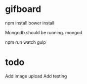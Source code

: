 # gifboard

npm install
bower install

Mongodb should be running.
mongod

npm run watch
gulp

# todo

Add image upload
Add testing
